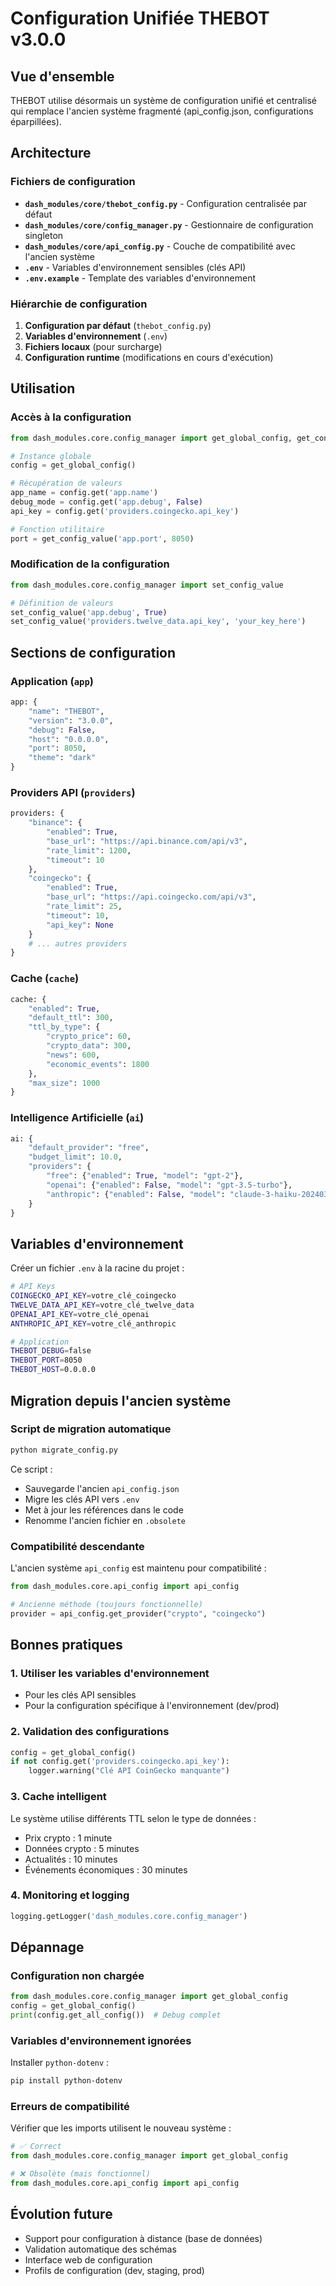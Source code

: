 # Configuration Unifiée THEBOT v3.0.0

## Vue d'ensemble

THEBOT utilise désormais un système de configuration unifié et centralisé qui remplace l'ancien système fragmenté (api_config.json, configurations éparpillées).

## Architecture

### Fichiers de configuration

- **`dash_modules/core/thebot_config.py`** - Configuration centralisée par défaut
- **`dash_modules/core/config_manager.py`** - Gestionnaire de configuration singleton
- **`dash_modules/core/api_config.py`** - Couche de compatibilité avec l'ancien système
- **`.env`** - Variables d'environnement sensibles (clés API)
- **`.env.example`** - Template des variables d'environnement

### Hiérarchie de configuration

1. **Configuration par défaut** (`thebot_config.py`)
2. **Variables d'environnement** (`.env`)
3. **Fichiers locaux** (pour surcharge)
4. **Configuration runtime** (modifications en cours d'exécution)

## Utilisation

### Accès à la configuration

```python
from dash_modules.core.config_manager import get_global_config, get_config_value

# Instance globale
config = get_global_config()

# Récupération de valeurs
app_name = config.get('app.name')
debug_mode = config.get('app.debug', False)
api_key = config.get('providers.coingecko.api_key')

# Fonction utilitaire
port = get_config_value('app.port', 8050)
```

### Modification de la configuration

```python
from dash_modules.core.config_manager import set_config_value

# Définition de valeurs
set_config_value('app.debug', True)
set_config_value('providers.twelve_data.api_key', 'your_key_here')
```

## Sections de configuration

### Application (`app`)
```python
app: {
    "name": "THEBOT",
    "version": "3.0.0",
    "debug": False,
    "host": "0.0.0.0",
    "port": 8050,
    "theme": "dark"
}
```

### Providers API (`providers`)
```python
providers: {
    "binance": {
        "enabled": True,
        "base_url": "https://api.binance.com/api/v3",
        "rate_limit": 1200,
        "timeout": 10
    },
    "coingecko": {
        "enabled": True,
        "base_url": "https://api.coingecko.com/api/v3",
        "rate_limit": 25,
        "timeout": 10,
        "api_key": None
    }
    # ... autres providers
}
```

### Cache (`cache`)
```python
cache: {
    "enabled": True,
    "default_ttl": 300,
    "ttl_by_type": {
        "crypto_price": 60,
        "crypto_data": 300,
        "news": 600,
        "economic_events": 1800
    },
    "max_size": 1000
}
```

### Intelligence Artificielle (`ai`)
```python
ai: {
    "default_provider": "free",
    "budget_limit": 10.0,
    "providers": {
        "free": {"enabled": True, "model": "gpt-2"},
        "openai": {"enabled": False, "model": "gpt-3.5-turbo"},
        "anthropic": {"enabled": False, "model": "claude-3-haiku-20240307"}
    }
}
```

## Variables d'environnement

Créer un fichier `.env` à la racine du projet :

```bash
# API Keys
COINGECKO_API_KEY=votre_clé_coingecko
TWELVE_DATA_API_KEY=votre_clé_twelve_data
OPENAI_API_KEY=votre_clé_openai
ANTHROPIC_API_KEY=votre_clé_anthropic

# Application
THEBOT_DEBUG=false
THEBOT_PORT=8050
THEBOT_HOST=0.0.0.0
```

## Migration depuis l'ancien système

### Script de migration automatique

```bash
python migrate_config.py
```

Ce script :
- Sauvegarde l'ancien `api_config.json`
- Migre les clés API vers `.env`
- Met à jour les références dans le code
- Renomme l'ancien fichier en `.obsolete`

### Compatibilité descendante

L'ancien système `api_config` est maintenu pour compatibilité :

```python
from dash_modules.core.api_config import api_config

# Ancienne méthode (toujours fonctionnelle)
provider = api_config.get_provider("crypto", "coingecko")
```

## Bonnes pratiques

### 1. Utiliser les variables d'environnement
- Pour les clés API sensibles
- Pour la configuration spécifique à l'environnement (dev/prod)

### 2. Validation des configurations
```python
config = get_global_config()
if not config.get('providers.coingecko.api_key'):
    logger.warning("Clé API CoinGecko manquante")
```

### 3. Cache intelligent
Le système utilise différents TTL selon le type de données :
- Prix crypto : 1 minute
- Données crypto : 5 minutes
- Actualités : 10 minutes
- Événements économiques : 30 minutes

### 4. Monitoring et logging
```python
logging.getLogger('dash_modules.core.config_manager')
```

## Dépannage

### Configuration non chargée
```python
from dash_modules.core.config_manager import get_global_config
config = get_global_config()
print(config.get_all_config())  # Debug complet
```

### Variables d'environnement ignorées
Installer `python-dotenv` :
```bash
pip install python-dotenv
```

### Erreurs de compatibilité
Vérifier que les imports utilisent le nouveau système :
```python
# ✅ Correct
from dash_modules.core.config_manager import get_global_config

# ❌ Obsolète (mais fonctionnel)
from dash_modules.core.api_config import api_config
```

## Évolution future

- Support pour configuration à distance (base de données)
- Validation automatique des schémas
- Interface web de configuration
- Profils de configuration (dev, staging, prod)